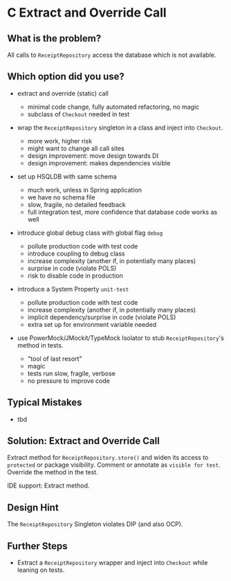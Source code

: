 C Extract and Override Call
===========================

What is the problem?
--------------------

All calls to `ReceiptRepository` access the database
which is not available.

Which option did you use?
-------------------------

* extract and override (static) call
  * minimal code change, fully automated refactoring, no magic
  * subclass of `Checkout` needed in test

* wrap the `ReceiptRepository` singleton in a class and inject into `Checkout`.
  * more work, higher risk
  * might want to change all call sites
  * design improvement: move design towards DI
  * design improvement: makes dependencies visible

* set up HSQLDB with same schema
  * much work, unless in Spring application
  * we have no schema file
  * slow, fragile, no detailed feedback
  * full integration test, more confidence that database code works as well

* introduce global debug class with global flag `debug`
  * pollute production code with test code
  * introduce coupling to debug class
  * increase complexity (another if, in potentially many places)
  * surprise in code (violate POLS)
  * risk to disable code in production

* introduce a System Property `unit-test`
  * pollute production code with test code
  * increase complexity (another if, in potentially many places)
  * implicit dependency/surprise in code (violate POLS)
  * extra set up for environment variable needed

* use PowerMock/JMockit/TypeMock Isolator to stub `ReceiptRepository`'s 
  method in tests.
  * "tool of last resort"
  * magic
  * tests run slow, fragile, verbose
  * no pressure to improve code

Typical Mistakes
----------------

* tbd

Solution: Extract and Override Call
-----------------------------------

Extract method for `ReceiptRepository.store()` and widen its access to `protected`
or package visibility. Comment or annotate as `visible for test`.
Override the method in the test.

IDE support: Extract method.

Design Hint
-----------

The `ReceiptRepository` Singleton violates DIP (and also OCP).

Further Steps
-------------

* Extract a `ReceiptRepository` wrapper and inject into `Checkout` while 
  leaning on tests.
